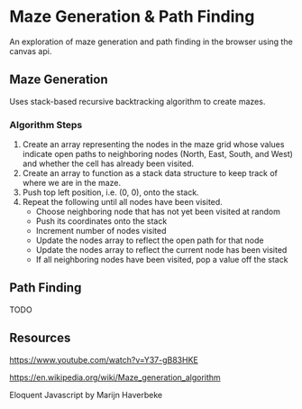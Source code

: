 # Maze Generation & Path Finding
An exploration of maze generation and path finding in the browser using
the canvas api.

## Maze Generation
Uses stack-based recursive backtracking algorithm to create mazes.

### Algorithm Steps
1. Create an array representing the nodes in the maze grid whose values
indicate open paths to neighboring nodes (North, East, South, and West)
and whether the cell has already been visited.
2. Create an array to function as a stack data structure to keep track
of where we are in the maze.
3. Push top left position, i.e. (0, 0), onto the stack.
4. Repeat the following until all nodes have been visited.
    * Choose neighboring node that has not yet been visited at random
    * Push its coordinates onto the stack
    * Increment number of nodes visited
    * Update the nodes array to reflect the open path for that node
    * Update the nodes array to reflect the current node has been visited
    * If all neighboring nodes have been visited, pop a value off the stack

## Path Finding
TODO

## Resources
https://www.youtube.com/watch?v=Y37-gB83HKE

https://en.wikipedia.org/wiki/Maze_generation_algorithm

Eloquent Javascript by Marijn Haverbeke
